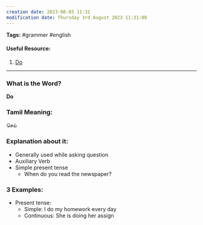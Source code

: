 ```yaml
---
creation date: 2023-08-03 11:31
modification date: Thursday 3rd August 2023 11:31:09
---
```


**Tags:** #grammer #english 

#### Useful Resource:
1. [Do](https://www.youtube.com/watch?v=CpDcJ91scLA&pp=ygUPZG8gZW5nbGlzaHRhbWls)

--------------------------------------

### What is the Word?

**Do**

### Tamil Meaning:

செய்

### Explanation about it:

* Generally used while asking question
* Auxiliary Verb
*  Simple present tense
	* When do you read the newspaper?

### 3 Examples:

* Present tense:
	* Simple: I do my homework every day
	* Continuous: She is doing her assign
